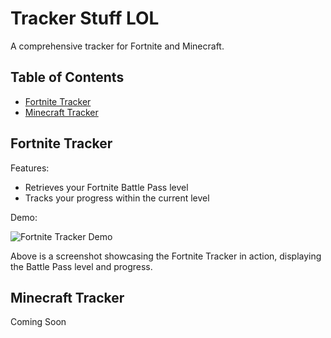 # Tracker Stuff LOL

A comprehensive tracker for Fortnite and Minecraft.

## Table of Contents
- [Fortnite Tracker](#fortnite-tracker)
- [Minecraft Tracker](#minecraft-tracker)

## Fortnite Tracker
Features:
- Retrieves your Fortnite Battle Pass level
- Tracks your progress within the current level

Demo:


![Fortnite Tracker Demo](https://cdn.discordapp.com/attachments/1106854991945289758/1125719489871360060/image.png)


Above is a screenshot showcasing the Fortnite Tracker in action, displaying the Battle Pass level and progress.

## Minecraft Tracker

Coming Soon
